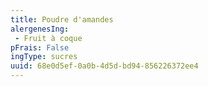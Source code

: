 ```yaml
---
title: Poudre d'amandes
alergenesIng:
 - Fruit à coque
pFrais: False
ingType: sucres
uuid: 68e0d5ef-0a0b-4d5d-bd94-856226372ee4
---
```

